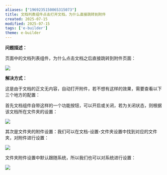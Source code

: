 ```yaml
---
aliases: ["1969235150065315073"]
title: 文档列表组件点击打开文档，为什么直接跳转到附件
created: 2025-07-15
modified: 2025-07-15
tags: ['e-builder']
theme: e-builder
---
```


**问题描述：**

页面中的文档列表组件，为什么点击文档之后直接跳转到附件页面：

![](5eee3a7875fb6730a8d76579100c6f9a.jpg)

**解决方式：**

这是由于文档的正文无内容，自动打开附件，若不想有这样的效果，需要查看以下三个地方的配置：

首先文档组件自带这样的一个功能按钮，可以开启或关闭，若为关闭状态，则根据该文档所在文件夹的设置：

![](207fee3c4b03d478cad7fb1c739347c3.jpg)

其次是文件夹的附件设置：我们可以在文档-设置-文件夹设置中找到对应的文件夹，对附件进行设置：

![](0121cd725a5e6d9643a7c86ad6219018.jpg)

文件夹附件设置中默认跟随系统，所以我们也可以对系统进行设置：

![](4599aa442e929aeae2c62a46e009f05b.jpg)